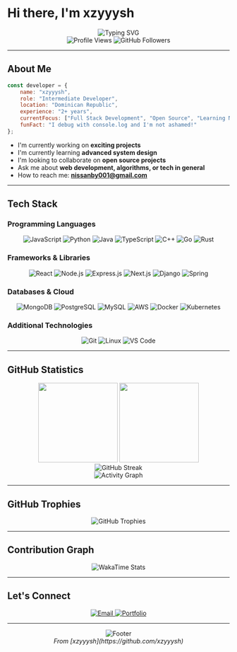 # Hi there, I'm xzyyysh

<div align="center">
  <img src="https://readme-typing-svg.herokuapp.com?font=Fira+Code&size=22&duration=3000&pause=1000&color=2F81F7&center=true&vCenter=true&width=440&lines=Intermediate+Developer;Full+Stack+Enthusiast;Problem+Solver;Always+Learning" alt="Typing SVG" />
</div>

<div align="center">
  <img src="https://komarev.com/ghpvc/?username=xzyyysh&label=Profile%20views&color=0e75b6&style=flat" alt="Profile Views" />
  <img src="https://img.shields.io/github/followers/xzyyysh?label=Followers&style=social" alt="GitHub Followers" />
</div>

---

## About Me

```javascript
const developer = {
    name: "xzyyysh",
    role: "Intermediate Developer",
    location: "Dominican Republic",
    experience: "2+ years",
    currentFocus: ["Full Stack Development", "Open Source", "Learning New Technologies"],
    funFact: "I debug with console.log and I'm not ashamed!"
};
```

- I'm currently working on **exciting projects**
- I'm currently learning **advanced system design**
- I'm looking to collaborate on **open source projects**
- Ask me about **web development, algorithms, or tech in general**
- How to reach me: **nissanby001@gmail.com**

---

## Tech Stack

### Programming Languages
<div align="center">
  <img src="https://img.shields.io/badge/JavaScript-F7DF1E?style=for-the-badge&logo=javascript&logoColor=black" alt="JavaScript"/>
  <img src="https://img.shields.io/badge/Python-3776AB?style=for-the-badge&logo=python&logoColor=white" alt="Python"/>
  <img src="https://img.shields.io/badge/Java-ED8B00?style=for-the-badge&logo=openjdk&logoColor=white" alt="Java"/>
  <img src="https://img.shields.io/badge/TypeScript-007ACC?style=for-the-badge&logo=typescript&logoColor=white" alt="TypeScript"/>
  <img src="https://img.shields.io/badge/C++-00599C?style=for-the-badge&logo=c%2B%2B&logoColor=white" alt="C++"/>
  <img src="https://img.shields.io/badge/Go-00ADD8?style=for-the-badge&logo=go&logoColor=white" alt="Go"/>
  <img src="https://img.shields.io/badge/Rust-000000?style=for-the-badge&logo=rust&logoColor=white" alt="Rust"/>
</div>

### Frameworks & Libraries
<div align="center">
  <img src="https://img.shields.io/badge/React-20232A?style=for-the-badge&logo=react&logoColor=61DAFB" alt="React"/>
  <img src="https://img.shields.io/badge/Node.js-43853D?style=for-the-badge&logo=node.js&logoColor=white" alt="Node.js"/>
  <img src="https://img.shields.io/badge/Express.js-404D59?style=for-the-badge&logo=express&logoColor=white" alt="Express.js"/>
  <img src="https://img.shields.io/badge/Next.js-000000?style=for-the-badge&logo=next.js&logoColor=white" alt="Next.js"/>
  <img src="https://img.shields.io/badge/Django-092E20?style=for-the-badge&logo=django&logoColor=white" alt="Django"/>
  <img src="https://img.shields.io/badge/Spring-6DB33F?style=for-the-badge&logo=spring&logoColor=white" alt="Spring"/>
</div>

### Databases & Cloud
<div align="center">
  <img src="https://img.shields.io/badge/MongoDB-4EA94B?style=for-the-badge&logo=mongodb&logoColor=white" alt="MongoDB"/>
  <img src="https://img.shields.io/badge/PostgreSQL-316192?style=for-the-badge&logo=postgresql&logoColor=white" alt="PostgreSQL"/>
  <img src="https://img.shields.io/badge/MySQL-00000F?style=for-the-badge&logo=mysql&logoColor=white" alt="MySQL"/>
  <img src="https://img.shields.io/badge/Amazon_AWS-232F3E?style=for-the-badge&logo=amazon-aws&logoColor=white" alt="AWS"/>
  <img src="https://img.shields.io/badge/Docker-2496ED?style=for-the-badge&logo=docker&logoColor=white" alt="Docker"/>
  <img src="https://img.shields.io/badge/Kubernetes-326CE5?style=for-the-badge&logo=kubernetes&logoColor=white" alt="Kubernetes"/>
</div>

### Additional Technologies
<div align="center">
  <img src="https://img.shields.io/badge/Git-F05032?style=for-the-badge&logo=git&logoColor=white" alt="Git"/>
  <img src="https://img.shields.io/badge/Linux-FCC624?style=for-the-badge&logo=linux&logoColor=black" alt="Linux"/>
  <img src="https://img.shields.io/badge/VS_Code-007ACC?style=for-the-badge&logo=visual-studio-code&logoColor=white" alt="VS Code"/>
</div>

---

## GitHub Statistics

<div align="center">
  <img height="180em" src="https://github-readme-stats.vercel.app/api?username=xzyyysh&show_icons=true&theme=tokyonight&include_all_commits=true&count_private=true"/>
  <img height="180em" src="https://github-readme-stats.vercel.app/api/top-langs/?username=xzyyysh&layout=compact&langs_count=8&theme=tokyonight"/>
</div>

<div align="center">
  <img src="https://github-readme-streak-stats.herokuapp.com/?user=xzyyysh&theme=tokyonight" alt="GitHub Streak"/>
</div>

<div align="center">
  <img src="https://github-readme-activity-graph.vercel.app/graph?username=xzyyysh&theme=tokyo-night&hide_border=true" alt="Activity Graph"/>
</div>

---

## GitHub Trophies

<div align="center">
  <img src="https://github-profile-trophy.vercel.app/?username=xzyyysh&theme=tokyonight&no-frame=false&no-bg=false&margin-w=4&row=1" alt="GitHub Trophies"/>
</div>

---

## Contribution Graph

<div align="center">
  <img src="https://github-readme-stats.vercel.app/api/wakatime?username=xzyyysh&theme=tokyonight" alt="WakaTime Stats"/>
</div>

---

## Let's Connect

<div align="center">
  <a href="mailto:nissanby001@gmail.com">
    <img src="https://img.shields.io/badge/Email-D14836?style=for-the-badge&logo=gmail&logoColor=white" alt="Email"/>
  </a>
  <a href="https://yourportfolio.com">
    <img src="https://img.shields.io/badge/Portfolio-000000?style=for-the-badge&logo=About.me&logoColor=white" alt="Portfolio"/>
  </a>
</div>

---

<div align="center">
  <img src="https://capsule-render.vercel.app/api?type=waving&color=gradient&height=100&section=footer" alt="Footer"/>
</div>

<div align="center">
  <i>From [xzyyysh](https://github.com/xzyyysh)</i>
</div>
